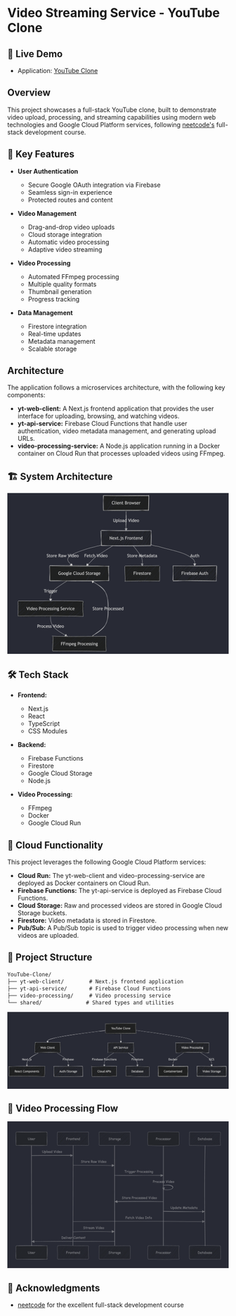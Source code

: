 # Video Streaming Service - YouTube Clone 

## 🔗 Live Demo
- Application: [YouTube Clone](https://yt-web-client-649896679555.us-central1.run.app)

## Overview

This project showcases a full-stack YouTube clone, built to demonstrate video upload, processing, and streaming capabilities using modern web technologies and Google Cloud Platform services, following [neetcode's](https://neetcode.io/) full-stack development course. 

## 🌟 Key Features

- **User Authentication**
  - Secure Google OAuth integration via Firebase
  - Seamless sign-in experience
  - Protected routes and content

- **Video Management**
  - Drag-and-drop video uploads
  - Cloud storage integration
  - Automatic video processing
  - Adaptive video streaming

- **Video Processing**
  - Automated FFmpeg processing
  - Multiple quality formats
  - Thumbnail generation
  - Progress tracking

- **Data Management**
  - Firestore integration
  - Real-time updates
  - Metadata management
  - Scalable storage

## Architecture

The application follows a microservices architecture, with the following key components:

-   **yt-web-client:** A Next.js frontend application that provides the user interface for uploading, browsing, and watching videos.
-   **yt-api-service:** Firebase Cloud Functions that handle user authentication, video metadata management, and generating upload URLs.
-   **video-processing-service:** A Node.js application running in a Docker container on Cloud Run that processes uploaded videos using FFmpeg.

## 🏗 System Architecture
![System Architecture](https://github.com/Aamir-Hullur/YouTube-Clone/blob/main/utils/images/system-architecture.png?raw=true)


## 🛠 Tech Stack 

-   **Frontend:**
    -   Next.js
    -   React
    -   TypeScript
    -   CSS Modules

-   **Backend:**
    -   Firebase Functions
    -   Firestore
    -   Google Cloud Storage
    -   Node.js

-   **Video Processing:**
    -   FFmpeg
    -   Docker
    -   Google Cloud Run

## 🚀 Cloud Functionality

This project leverages the following Google Cloud Platform services:

-   **Cloud Run:** The yt-web-client and video-processing-service are deployed as Docker containers on Cloud Run.
-   **Firebase Functions:** The yt-api-service is deployed as Firebase Cloud Functions.
-   **Cloud Storage:** Raw and processed videos are stored in Google Cloud Storage buckets.
-   **Firestore:** Video metadata is stored in Firestore.
-   **Pub/Sub:** A Pub/Sub topic is used to trigger video processing when new videos are uploaded.

## 📝 Project Structure

```
YouTube-Clone/
├── yt-web-client/        # Next.js frontend application
├── yt-api-service/       # Firebase Cloud Functions
├── video-processing/     # Video processing service
└── shared/              # Shared types and utilities
```

![Project Structure](https://github.com/Aamir-Hullur/YouTube-Clone/blob/main/utils/images/Project_Structure.png?raw=true)   

## 🔄 Video Processing Flow

![Sequence Diagram](https://github.com/Aamir-Hullur/YouTube-Clone/blob/main/utils/images/sequence_diagram.png?raw=true)

## 🙏 Acknowledgments

- [neetcode](https://neetcode.io/) for the excellent full-stack development course

